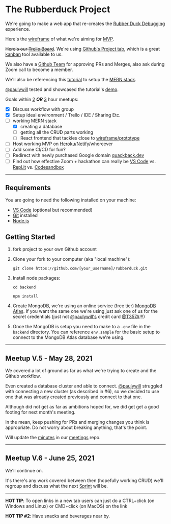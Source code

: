 # The Rubberduck Project

We're going to make a web app that re-creates the [Rubber Duck Debugging](https://en.wikipedia.org/wiki/Rubber_duck_debugging) experience.

Here's the [wireframe](https://www.figma.com/file/V01n0TKenJSTtXLmQXE8dU/Rubber-Duck-Debugging?node-id=5%3A90) of what we're aiming for [MVP](https://en.wikipedia.org/wiki/Minimum_viable_product).

~~Here's our [Trello Board](https://trello.com/b/b4Mqzw98/mern-rubber-duck-debug)~~. We're using [Github's Project tab](https://github.com/freecodecampBarrie/rubberduck/projects/2), which is a great [kanban](https://en.wikipedia.org/wiki/Kanban) tool available to us.

We also have a [Github Team](https://github.com/orgs/freecodecampBarrie/teams/rubber_duckies/members) for approving PRs and Merges, also ask during Zoom call to become a member.

We'll also be referencing this [tutorial](https://dev.to/andrewbaisden/creating-mern-stack-applications-2020-4a44) to setup the [MERN stack](https://en.wikipedia.org/wiki/MEAN_(solution_stack)). 

[@paulywill](https://github.com/paulywill) tested and showcased the tutorial's [demo](https://github.com/paulywill/anime-tracker).

Goals within [2](https://www.google.com/search?q=countdown+for+2+hours) _**OR**_ [3](https://www.google.com/search?q=countdown+for+3+hours) hour meetups:
- [x] Discuss workflow with group
- [x] Setup ideal environment / Trello / IDE / Sharing Etc.
- [ ] working MERN stack
    - [x] creating a database
    - [ ] getting all the CRUD parts working
    - [ ] React frontend that tackles close to [wireframe/prototype](https://www.figma.com/file/V01n0TKenJSTtXLmQXE8dU/Rubber-Duck-Debugging?node-id=5%3A90)
- [ ] Host working MVP on [Heroku](https://www.heroku.com
)/[Netify](https://www.netlify.com/
)/whereever
- [ ] Add some CI/CD for fun?
- [ ] Redirect with newly purchased Google domain [quackback.dev](quackback.dev)
- [ ] Find out how effective Zoom + hackathon can really be [VS Code](https://code.visualstudio.com) vs. [Repl.it](repl.it) vs. [Codesandbox](https://codesandbox.io)

----
## Requirements

You are going to need the following installed on your machine:

- [VS Code](https://code.visualstudio.com/download) (optional but recommended)
- [Git](https://git-scm.com/downloads) installed
- [Node.js](https://nodejs.org
) 

## Getting Started

1. fork project to your own Github account
2. Clone your fork to your computer (aka "local machine"): 

    `git clone https://github.com/[your_username]/rubberduck.git`
3. Install node packages:

    `cd backend`

    `npm install`

4. Create MongoDB, we're using an online service (free tier) [MongoDB Atlas](https://www.mongodb.com/cloud/atlas). If you want the same one we're using just ask one of us for the secret credentials (just not [@paulywill's](https://github.com/paulywill) credit card  [@T357A](https://github.com/T357A)!!!)


5. Once the MongoDB is setup you need to make to a `.env` file in the `backend` directory. You can reference `env.sample` for the basic setup to connect to the MongoDB Atlas database we're using.

----
## Meetup V.5 - May 28, 2021

We covered a lot of ground as far as what we're trying to create and the Github workflow.

Even created a database cluster and able to connect. [@paulywill](https://github.com/paulywill) struggled with connecting a new cluster (as described in #6), so we decided to use one that was already created previously and connect to that one.

Although did not get as far as ambitions hoped for, we did get get a good footing for next month's meeting.

In the mean, keep pushing for PRs and merging changes you think is appropriate. Do not worry about breaking anything, that's the point.

Will update the [minutes](https://github.com/freecodecampBarrie/meetings/tree/main/2021/v5_2021) in our [meetings](https://github.com/freecodecampBarrie/meetings) repo.

----
## Meetup V.6 - June 25, 2021

We'll continue on.

It's there's any work covered between then (hopefully working CRUD) we'll regroup and discuss what the next [Sprint](https://en.wikipedia.org/wiki/Scrum_Sprint) will be.

----
**HOT TIP**: To open links in a new tab users can just do a CTRL+click (on Windows and Linux) or CMD+click (on MacOS) on the link

**HOT TIP #2**: Have snacks and beverages near by.